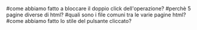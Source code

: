 #come abbiamo fatto a bloccare il doppio click dell'operazione?
#perchè 5 pagine diverse di html?
#quali sono i file comuni tra le varie pagine html?
#come abbiamo fatto lo stile del pulsante cliccato?
